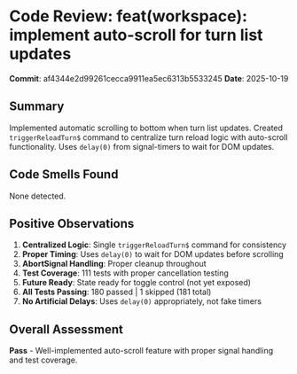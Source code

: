 # Code Review: feat(workspace): implement auto-scroll for turn list updates

**Commit**: af4344e2d99261cecca9911ea5ec6313b5533245
**Date**: 2025-10-19

## Summary
Implemented automatic scrolling to bottom when turn list updates. Created `triggerReloadTurn$` command to centralize turn reload logic with auto-scroll functionality. Uses `delay(0)` from signal-timers to wait for DOM updates.

## Code Smells Found

None detected.

## Positive Observations

1. **Centralized Logic**: Single `triggerReloadTurn$` command for consistency
2. **Proper Timing**: Uses `delay(0)` to wait for DOM updates before scrolling
3. **AbortSignal Handling**: Proper cleanup throughout
4. **Test Coverage**: 111 tests with proper cancellation testing
5. **Future Ready**: State ready for toggle control (not yet exposed)
6. **All Tests Passing**: 180 passed | 1 skipped (181 total)
7. **No Artificial Delays**: Uses `delay(0)` appropriately, not fake timers

## Overall Assessment
**Pass** - Well-implemented auto-scroll feature with proper signal handling and test coverage.
